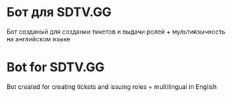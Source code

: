 # Бот для SDTV.GG

Бот созданый для создании тикетов и выдачи ролей + мультиязычность на английском языке

# Bot for SDTV.GG

 Bot created for creating tickets and issuing roles + multilingual in English
